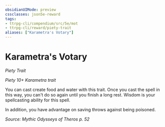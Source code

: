 ```yaml
---
obsidianUIMode: preview
cssclasses: json5e-reward
tags:
- ttrpg-cli/compendium/src/5e/mot
- ttrpg-cli/reward/piety-trait
aliases: ["Karametra's Votary"]
---
```

# Karametra's Votary
*Piety Trait*  

*Piety 10+ Karametra trait*

You can cast create food and water with this trait. Once you cast the spell in this way, you can't do so again until you finish a long rest. Wisdom is your spellcasting ability for this spell.

In addition, you have advantage on saving throws against being poisoned.

*Source: Mythic Odysseys of Theros p. 52*